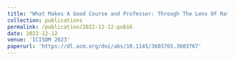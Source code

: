 ```yaml
---
title: "What Makes A Good Course and Professor: Through The Lens Of RateMyProfessor Website"
collection: publications
permalink: /publication/2022-12-12-pub16
date: 2022-12-12
venue: 'ICISDM 2023'
paperurl: 'https://dl.acm.org/doi/abs/10.1145/3603765.3603767'
---
```

